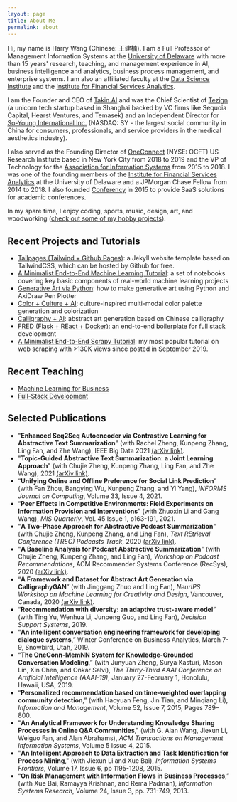```yaml
---
layout: page
title: About Me
permalink: about
---
```


Hi, my name is Harry Wang (Chinese: 王建楠). I am a Full Professor of Management Information Systems at the [University of Delaware](https://lerner.udel.edu/) with more than 15 years' research, teaching, and management experience in AI, business intelligence and analytics, business process management, and enterprise systems. I am also an affiliated faculty at the [Data Science Institute](https://dsi.udel.edu/) and the [Institute for Financial Services Analytics](https://lerner.udel.edu/centers/institute-for-financial-services-analytics/).

I am the Founder and CEO of [Takin.AI](https://takin.ai/) and was the Chief Scientist of [Tezign](https://www.tezign.com) (a unicorn tech startup based in Shanghai backed by VC firms like Sequoia Capital, Hearst Ventures, and Temasek) and an Independent Director for [So-Young International Inc.](https://www.soyoung.com) (NASDAQ: SY - the largest social community in China for consumers, professionals, and service providers in the medical aesthetics industry). 

I also served as the Founding Director of [OneConnect](https://www.ocft.com/) (NYSE: OCFT) US Research Institute based in New York City from 2018 to 2019 and the VP of Technology for the [Association for Information Systems](https://aisnet.org/) from 2015 to 2018. I was one of the founding members of the [Institute for Financial Services Analytics](https://lerner.udel.edu/centers/institute-for-financial-services-analytics/) at the University of Delaware and a JPMorgan Chase Fellow from 2014 to 2018. I also founded [Conferency](https://www.conferency.com/) in 2015 to provide SaaS solutions for academic conferences.

In my spare time, I enjoy coding, sports, music, design, art, and woodworking ([check out some of my hobby projects](http://harrywang.me/tag#hobby)).

## Recent Projects and Tutorials

- [Tailpages (Tailwind + Github Pages)](http://harrywang.me/tailpages-intro): a Jekyll website template based on TailwindCSS, which can be hosted by Github for free.
- [A Minimalist End-to-End Machine Learning Tutorial](http://harrywang.me/ml): a set of notebooks covering key basic components of real-world machine learning projects
- [Generative Art via Python](http://harrywang.me/generative): how to make generative art using Python and AxiDraw Pen Plotter
- [Color + Culture + AI](http://harrywang.me/color): culture-inspired multi-modal color palette generation and colorization
- [Calligraphy + AI](http://harrywang.me/calligraphy): abstract art generation based on Chinese calligraphy
- [FRED (Flask + REact + Docker)](http://harrywang.me/fred): an end-to-end boilerplate for full stack development
- [A Minimalist End-to-End Scrapy Tutorial](https://towardsdatascience.com/a-minimalist-end-to-end-scrapy-tutorial-part-i-11e350bcdec0?source=friends_link&sk=c9f8e32f28a88c61987ec60f93b93e6d): my most popular tutorial on web scraping with >130K views since posted in September 2019.

## Recent Teaching

 - [Machine Learning for Business](http://harrywang.me/misy331/)
 - [Full-Stack Development](https://github.com/harrywang/intro-to-fullstack-course)

## Selected Publications

- "**Enhanced Seq2Seq Autoencoder via Contrastive Learning for Abstractive Text Summarization**" (with Rachel Zheng, Kunpeng Zhang, Ling Fan, and Zhe Wang), IEEE Big Data 2021 [(arXiv link)](https://arxiv.org/abs/2108.11992).
- "**Topic-Guided Abstractive Text Summarization: a Joint Learning Approach**" (with Chujie Zheng, Kunpeng Zhang, Ling Fan, and Zhe Wang), 2021 
[(arXiv link)](https://arxiv.org/abs/2010.10323).
- “**Unifying Online and Offline Preference for Social Link Prediction**” (with Fan Zhou, Bangying Wu, Kunpeng Zhang, and Yi Yang), *INFORMS Journal on Computing*, Volume 33, Issue 4, 2021.
- “**Peer Effects in Competitive Environments: Field Experiments on Information Provision and Interventions**” (with Zhuoxin Li and Gang Wang), *MIS Quarterly*, Vol. 45 Issue 1, p163-191, 2021.
- "**A Two-Phase Approach for Abstractive Podcast Summarization**" (with Chujie Zheng, Kunpeng Zhang, and Ling Fan), *Text REtrieval Conference (TREC) Podcasts Track*, 2020 [(arXiv link)](https://arxiv.org/abs/2011.08291).
- "**A Baseline Analysis for Podcast Abstractive Summarization**" (with Chujie Zheng, Kunpeng Zhang, and Ling Fan), *Workshop on Podcast Recommendations*, ACM Recommender Systems Conference (RecSys), 2020 [(arXiv link)](https://arxiv.org/abs/2008).
- “**A Framework and Dataset for Abstract Art Generation via CalligraphyGAN**” (with Jinggang Zhuo and Ling Fan), *NeurIPS Workshop on Machine Learning for Creativity and Design*, Vancouver, Canada, 2020 [(arXiv link)](https://arxiv.org/abs/2012.00744).
- “**Recommendation with diversity: an adaptive trust-aware model**” (with Ting Yu, Wenhua Li, Junpeng Guo, and Ling Fan), *Decision Support Systems*, 2019.
- “**An intelligent conversation engineering framework for developing dialogue systems**,” Winter Conference on Business Analytics, March 7-9, Snowbird, Utah, 2019.
- “**The OneConn-MemNN System for Knowledge-Grounded Conversation Modeling**,” (with Junyuan Zheng, Surya Kasturi, Mason Lin, Xin Chen, and Onkar Salvi), *The Thirty-Third AAAI Conference on Artificial Intelligence (AAAI-19)*, January 27-February 1, Honolulu, Hawaii, USA, 2019.
- “**Personalized recommendation based on time-weighted overlapping community detection**,” (with Haoyuan Feng, Jin Tian, and Minqiang Li), *Information and Management*, Volume 52, Issue 7, 2015, Pages 789–800.
- "**An Analytical Framework for Understanding Knowledge Sharing Processes in Online Q&A Communities**," (with G. Alan Wang, Jiexun Li, Weiguo Fan, and Alan Abrahams), *ACM Transactions on Management Information Systems*, Volume 5 Issue 4, 2015.
- "**An Intelligent Approach to Data Extraction and Task Identification for Process Mining**," (with Jiexun Li and Xue Bai), *Information Systems Frontiers*, Volume 17, Issue 6, pp 1195-1208, 2015.
- “**On Risk Management with Information Flows in Business Processes**,” (with Xue Bai, Ramayya Krishnan, and Rema Padman), *Information Systems Research*, Volume 24, Issue 3, pp. 731-749, 2013.
